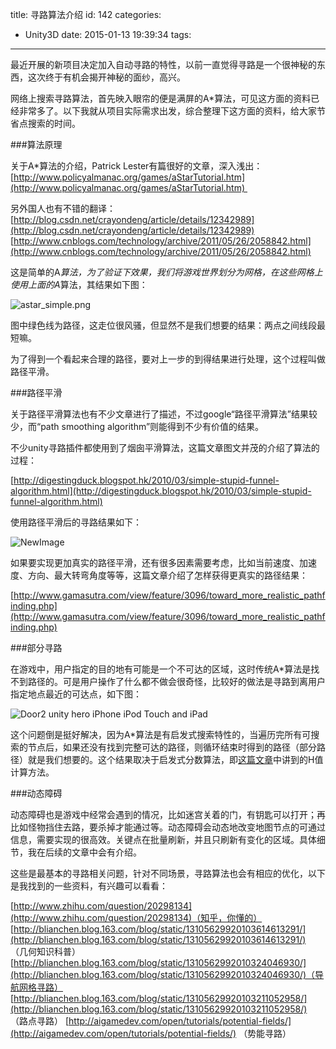 title: 寻路算法介绍
id: 142
categories:
  - Unity3D
date: 2015-01-13 19:39:34
tags:
---

最近开展的新项目决定加入自动寻路的特性，以前一直觉得寻路是一个很神秘的东西，这次终于有机会揭开神秘的面纱，高兴。

网络上搜索寻路算法，首先映入眼帘的便是满屏的A*算法，可见这方面的资料已经非常多了。以下我就从项目实际需求出发，综合整理下这方面的资料，给大家节省点搜索的时间。

###算法原理

关于A*算法的介绍，Patrick Lester有篇很好的文章，深入浅出：
[http://www.policyalmanac.org/games/aStarTutorial.htm](http://www.policyalmanac.org/games/aStarTutorial.htm) 

另外国人也有不错的翻译：
[http://blog.csdn.net/crayondeng/article/details/12342989](http://blog.csdn.net/crayondeng/article/details/12342989)
[http://www.cnblogs.com/technology/archive/2011/05/26/2058842.html](http://www.cnblogs.com/technology/archive/2011/05/26/2058842.html)

这是简单的A*算法，为了验证下效果，我们将游戏世界划分为网格，在这些网格上使用上面的A*算法，其结果如下图：

![astar_simple.png](http://xclouder-wordpress.stor.sinaapp.com/uploads/2015/01/astar_simple.png "astar_simple.png")

图中绿色线为路径，这走位很风骚，但显然不是我们想要的结果：两点之间线段最短嘛。

为了得到一个看起来合理的路径，要对上一步的到得结果进行处理，这个过程叫做路径平滑。

###路径平滑

关于路径平滑算法也有不少文章进行了描述，不过google“路径平滑算法”结果较少，而“path smoothing algorithm”则能得到不少有价值的结果。

不少unity寻路插件都使用到了烟囱平滑算法，这篇文章图文并茂的介绍了算法的过程：

[http://digestingduck.blogspot.hk/2010/03/simple-stupid-funnel-algorithm.html](http://digestingduck.blogspot.hk/2010/03/simple-stupid-funnel-algorithm.html)

使用路径平滑后的寻路结果如下：

![NewImage](http://xclouder-wordpress.stor.sinaapp.com/uploads/2015/01/funnel_modify.png "funnel_modify.png")

如果要实现更加真实的路径平滑，还有很多因素需要考虑，比如当前速度、加速度、方向、最大转弯角度等等，这篇文章介绍了怎样获得更真实的路径结果：

[http://www.gamasutra.com/view/feature/3096/toward_more_realistic_pathfinding.php](http://www.gamasutra.com/view/feature/3096/toward_more_realistic_pathfinding.php)

###部分寻路

在游戏中，用户指定的目的地有可能是一个不可达的区域，这时传统A*算法是找不到路径的。可是用户操作了什么都不做会很奇怪，比较好的做法是寻路到离用户指定地点最近的可达点，如下图：

![Door2 unity hero iPhone iPod Touch and iPad](http://xclouder-wordpress.stor.sinaapp.com/uploads/2015/01/Door2_unity_-_hero_-_iPhone__iPod_Touch_and_iPad.png "Door2_unity_-_hero_-_iPhone__iPod_Touch_and_iPad.png")

这个问题倒是挺好解决，因为A*算法是有启发式搜索特性的，当遍历完所有可搜索的节点后，如果还没有找到完整可达的路径，则循环结束时得到的路径（部分路径）就是我们想要的。这个结果取决于启发式分数算法，即[这篇文章](http://www.cnblogs.com/technology/archive/2011/05/26/2058842.html)中讲到的H值计算方法。

###动态障碍

动态障碍也是游戏中经常会遇到的情况，比如迷宫关着的门，有钥匙可以打开；再比如怪物挡住去路，要杀掉才能通过等。动态障碍会动态地改变地图节点的可通过信息，需要实现的很高效。关键点在批量刷新，并且只刷新有变化的区域。具体细节，我在后续的文章中会有介绍。

这些是最基本的寻路相关问题，针对不同场景，寻路算法也会有相应的优化，以下是我找到的一些资料，有兴趣可以看看：

[http://www.zhihu.com/question/20298134](http://www.zhihu.com/question/20298134)（知乎，你懂的）
[http://blianchen.blog.163.com/blog/static/13105629920103614613291/](http://blianchen.blog.163.com/blog/static/13105629920103614613291/) （几何知识科普）
[http://blianchen.blog.163.com/blog/static/1310562992010324046930/](http://blianchen.blog.163.com/blog/static/1310562992010324046930/)（导航网格寻路）
[http://blianchen.blog.163.com/blog/static/13105629920103211052958/](http://blianchen.blog.163.com/blog/static/13105629920103211052958/) （路点寻路）
[http://aigamedev.com/open/tutorials/potential-fields/](http://aigamedev.com/open/tutorials/potential-fields/) （势能寻路）